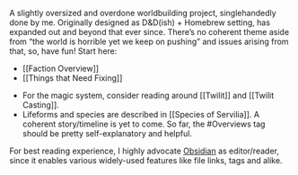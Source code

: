 A slightly oversized and overdone worldbuilding project, singlehandedly done by me. 
Originally designed as D&D(ish) + Homebrew setting, has expanded out and beyond that ever since. 
There’s no coherent theme aside from “the world is horrible yet we keep on pushing” and issues arising from that, so, have fun! 
Start here: 
- [[Faction Overview]]
- [[Things that Need Fixing]]
* For the magic system, consider reading around [[Twilit]] and [[Twilit Casting]]. 
* Lifeforms and species are described in [[Species of Servilia]]. 
A coherent story/timeline is yet to come. 
So far, the #Overviews tag should be pretty self-explanatory and helpful. 

For best reading experience, I highly advocate [Obsidian]([https://obsidian.md](https://obsidian.md/)) as editor/reader, since it enables various widely-used features like file links, tags and alike. 
